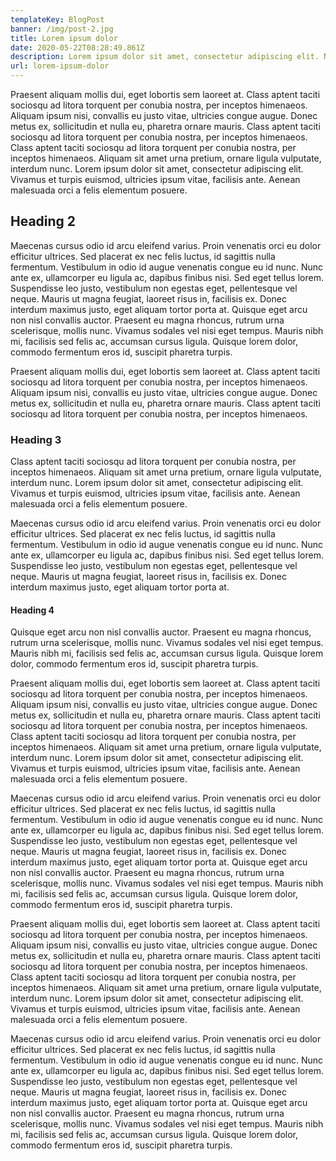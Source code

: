 ```yaml
---
templateKey: BlogPost
banner: /img/post-2.jpg
title: Lorem ipsum dolor
date: 2020-05-22T08:28:49.861Z
description: Lorem ipsum dolor sit amet, consectetur adipiscing elit. Nunc sed dolor at neque congue suscipit. Curabitur sollicitudin augue vel ipsum pretium, eget sodales odio fermentum
url: lorem-ipsum-dolor
---
```


Praesent aliquam mollis dui, eget lobortis sem laoreet at. Class aptent taciti sociosqu ad litora torquent per conubia nostra, per inceptos himenaeos. Aliquam ipsum nisi, convallis eu justo vitae, ultricies congue augue. Donec metus ex, sollicitudin et nulla eu, pharetra ornare mauris. Class aptent taciti sociosqu ad litora torquent per conubia nostra, per inceptos himenaeos. Class aptent taciti sociosqu ad litora torquent per conubia nostra, per inceptos himenaeos. Aliquam sit amet urna pretium, ornare ligula vulputate, interdum nunc. Lorem ipsum dolor sit amet, consectetur adipiscing elit. Vivamus et turpis euismod, ultricies ipsum vitae, facilisis ante. Aenean malesuada orci a felis elementum posuere.

## Heading 2

Maecenas cursus odio id arcu eleifend varius. Proin venenatis orci eu dolor efficitur ultrices. Sed placerat ex nec felis luctus, id sagittis nulla fermentum. Vestibulum in odio id augue venenatis congue eu id nunc. Nunc ante ex, ullamcorper eu ligula ac, dapibus finibus nisi. Sed eget tellus lorem. Suspendisse leo justo, vestibulum non egestas eget, pellentesque vel neque. Mauris ut magna feugiat, laoreet risus in, facilisis ex. Donec interdum maximus justo, eget aliquam tortor porta at. Quisque eget arcu non nisl convallis auctor. Praesent eu magna rhoncus, rutrum urna scelerisque, mollis nunc. Vivamus sodales vel nisi eget tempus. Mauris nibh mi, facilisis sed felis ac, accumsan cursus ligula. Quisque lorem dolor, commodo fermentum eros id, suscipit pharetra turpis.

Praesent aliquam mollis dui, eget lobortis sem laoreet at. Class aptent taciti sociosqu ad litora torquent per conubia nostra, per inceptos himenaeos. Aliquam ipsum nisi, convallis eu justo vitae, ultricies congue augue. Donec metus ex, sollicitudin et nulla eu, pharetra ornare mauris. Class aptent taciti sociosqu ad litora torquent per conubia nostra, per inceptos himenaeos.

### Heading 3

Class aptent taciti sociosqu ad litora torquent per conubia nostra, per inceptos himenaeos. Aliquam sit amet urna pretium, ornare ligula vulputate, interdum nunc. Lorem ipsum dolor sit amet, consectetur adipiscing elit. Vivamus et turpis euismod, ultricies ipsum vitae, facilisis ante. Aenean malesuada orci a felis elementum posuere.

Maecenas cursus odio id arcu eleifend varius. Proin venenatis orci eu dolor efficitur ultrices. Sed placerat ex nec felis luctus, id sagittis nulla fermentum. Vestibulum in odio id augue venenatis congue eu id nunc. Nunc ante ex, ullamcorper eu ligula ac, dapibus finibus nisi. Sed eget tellus lorem. Suspendisse leo justo, vestibulum non egestas eget, pellentesque vel neque. Mauris ut magna feugiat, laoreet risus in, facilisis ex. Donec interdum maximus justo, eget aliquam tortor porta at.

#### Heading 4

Quisque eget arcu non nisl convallis auctor. Praesent eu magna rhoncus, rutrum urna scelerisque, mollis nunc. Vivamus sodales vel nisi eget tempus. Mauris nibh mi, facilisis sed felis ac, accumsan cursus ligula. Quisque lorem dolor, commodo fermentum eros id, suscipit pharetra turpis.

Praesent aliquam mollis dui, eget lobortis sem laoreet at. Class aptent taciti sociosqu ad litora torquent per conubia nostra, per inceptos himenaeos. Aliquam ipsum nisi, convallis eu justo vitae, ultricies congue augue. Donec metus ex, sollicitudin et nulla eu, pharetra ornare mauris. Class aptent taciti sociosqu ad litora torquent per conubia nostra, per inceptos himenaeos. Class aptent taciti sociosqu ad litora torquent per conubia nostra, per inceptos himenaeos. Aliquam sit amet urna pretium, ornare ligula vulputate, interdum nunc. Lorem ipsum dolor sit amet, consectetur adipiscing elit. Vivamus et turpis euismod, ultricies ipsum vitae, facilisis ante. Aenean malesuada orci a felis elementum posuere.

Maecenas cursus odio id arcu eleifend varius. Proin venenatis orci eu dolor efficitur ultrices. Sed placerat ex nec felis luctus, id sagittis nulla fermentum. Vestibulum in odio id augue venenatis congue eu id nunc. Nunc ante ex, ullamcorper eu ligula ac, dapibus finibus nisi. Sed eget tellus lorem. Suspendisse leo justo, vestibulum non egestas eget, pellentesque vel neque. Mauris ut magna feugiat, laoreet risus in, facilisis ex. Donec interdum maximus justo, eget aliquam tortor porta at. Quisque eget arcu non nisl convallis auctor. Praesent eu magna rhoncus, rutrum urna scelerisque, mollis nunc. Vivamus sodales vel nisi eget tempus. Mauris nibh mi, facilisis sed felis ac, accumsan cursus ligula. Quisque lorem dolor, commodo fermentum eros id, suscipit pharetra turpis.

Praesent aliquam mollis dui, eget lobortis sem laoreet at. Class aptent taciti sociosqu ad litora torquent per conubia nostra, per inceptos himenaeos. Aliquam ipsum nisi, convallis eu justo vitae, ultricies congue augue. Donec metus ex, sollicitudin et nulla eu, pharetra ornare mauris. Class aptent taciti sociosqu ad litora torquent per conubia nostra, per inceptos himenaeos. Class aptent taciti sociosqu ad litora torquent per conubia nostra, per inceptos himenaeos. Aliquam sit amet urna pretium, ornare ligula vulputate, interdum nunc. Lorem ipsum dolor sit amet, consectetur adipiscing elit. Vivamus et turpis euismod, ultricies ipsum vitae, facilisis ante. Aenean malesuada orci a felis elementum posuere.

Maecenas cursus odio id arcu eleifend varius. Proin venenatis orci eu dolor efficitur ultrices. Sed placerat ex nec felis luctus, id sagittis nulla fermentum. Vestibulum in odio id augue venenatis congue eu id nunc. Nunc ante ex, ullamcorper eu ligula ac, dapibus finibus nisi. Sed eget tellus lorem. Suspendisse leo justo, vestibulum non egestas eget, pellentesque vel neque. Mauris ut magna feugiat, laoreet risus in, facilisis ex. Donec interdum maximus justo, eget aliquam tortor porta at. Quisque eget arcu non nisl convallis auctor. Praesent eu magna rhoncus, rutrum urna scelerisque, mollis nunc. Vivamus sodales vel nisi eget tempus. Mauris nibh mi, facilisis sed felis ac, accumsan cursus ligula. Quisque lorem dolor, commodo fermentum eros id, suscipit pharetra turpis.
